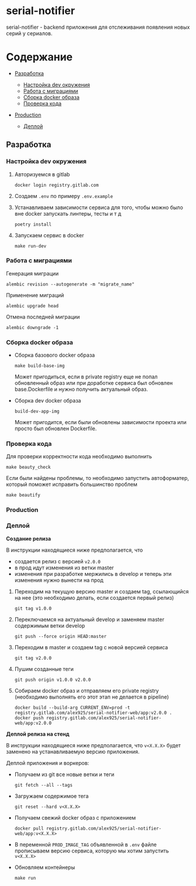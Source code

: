 serial-notifier
===============

serial-notifier - backend приложения для отслеживания появления новых серий у сериалов.


# Содержание

- [Разработка](#Разработка)

    - [Настройка dev окружения](#Настройка-dev-окружения)
    - [Работа с миграциями](#Работа-с-миграциями)
    - [Сборка docker образа](#Сборка-docker-образа)
    - [Проверка кода](#Проверка-кода)
      
- [Production](#Production)
    - [Деплой](#Деплой)
    


## Разработка

<a name='Настройка-dev-окружения'></a>
### Настройка dev окружения

1. Авторизуемся в gitlab

    ```
    docker login registry.gitlab.com
    ```

2. Создаем `.env` по примеру `.env.example`


3. Устанавливаем зависимости сервиса для того, чтобы можно было вне docker запускать линтеры, тесты и т д

    ```
    poetry install
    ```

4. Запускаем сервис в docker

    ```
    make run-dev
    ```


<a name='Работа-с-миграциями'></a>
### Работа с миграциями

Генерация миграции

```
alembic revision --autogenerate -m "migrate_name"
```

Применение миграций

```
alembic upgrade head
```

Отмена последней миграции

```
alembic downgrade -1
```


<a name='Сборка-docker-образа'></a>
### Сборка docker образа

- Сборка базового docker образа

    ```
    make build-base-img
    ```
    
    Может пригодиться, если в private registry еще не попал обновленный образ или при доработке сервиса был обновлен 
    base.Dockerfile и нужно получить актуальный образ.

- Сборка dev docker образа

    ```
    build-dev-app-img
    ```
    
    Может пригодится, если были обновлены зависимости проекта или просто был обновлен Dockerfile.


<a name='Проверка-кода'></a>
### Проверка кода

Для проверки корректности кода необходимо выполнить 

```
make beauty_check
```

Если были найдены проблемы, то необходимо запустить автоформатер, который поможет исправить большинство проблем

```
make beautify
```



<a name='Production'></a>
### Production


<a name='Деплой'></a>
### Деплой

**Создание релиза**

В инструкции находящиеся ниже предполагается, что

- создается релиз с версией `v2.0.0`
- в прод идут изменения из ветки master
- изменения при разработке мержились в develop и теперь эти изменения нужно вынести на прод

1. Переходим на текущую версию master и создаем tag, ссылающийся на нее (это необходимо делать, если создается первый 
релиз) 
    
    ```
    git tag v1.0.0
    ```
   
2. Переключаемся на актуальный develop и заменяем master содержимым ветки develop

    ```
    git push --force origin HEAD:master
    ```

3. Переходим в master и создаем tag с новой версией сервиса

    ```
    git tag v2.0.0
    ```
   
4. Пушим созданные теги

    ```
    git push origin v1.0.0 v2.0.0
    ```

5. Собираем docker образ и отправляем его private registry (необходимо выполнять его этот этап не делается в pipeline)

    ```
    docker build --build-arg CURRENT_ENV=prod -t registry.gitlab.com/alex925/serial-notifier-web/app:v2.0.0 .
    docker push registry.gitlab.com/alex925/serial-notifier-web/app:v2.0.0
    ```

**Деплой релиза на стенд**

В инструкции находящиеся ниже предполагается, что `v<X.X.X>` будет заменено на устанавливаемую версию приложения.


Деплой приложения и воркеров:

- Получаем из git все новые ветки и теги

    ```
    git fetch --all --tags
    ```

- Загружаем содержимое тега
    
    ``` 
    git reset --hard v<X.X.X>
    ```

- Получаем свежий docker образ с приложением

    ```
    docker pull registry.gitlab.com/alex925/serial-notifier-web/app:v<X.X.X>
    ```

- В переменной `PROD_IMAGE_TAG` объявленной в `.env` файле прописываем версию сервиса, которую мы хотим 
  запустить `v<X.X.X>`

- Обновляем контейнеры

    ```
    make run
    ```
